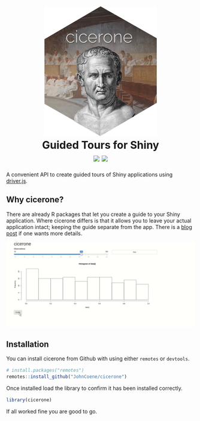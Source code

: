 <h1 id="logo-wrapper" align="center">
<img src="./docs/img/cicerone.png" id="logo" />
<br />
Guided Tours for Shiny
<br />
<img src="https://travis-ci.org/JohnCoene/cicerone.svg?branch=master" />
<img src="https://ci.appveyor.com/api/projects/status/xo90jxqbafb2ra3b?svg=true"/>
</h1>

A convenient API to create guided tours of Shiny applications using [driver.js](https://kamranahmed.info/driver.js/).

## Why cicerone?

There are already R packages that let you create a guide to your Shiny application. Where cicerone differs is that it allows you to leave your actual application intact; keeping the guide separate from the app. There is a [blog post](https://blog.john-coene.com/posts/2019-11-20-cicerone/) if one wants more details.

<img src="./docs/img/home-cicerone.gif" />

## Installation

You can install cicerone from Github with using either `remotes` or `devtools`.

```r
# install.packages("remotes")
remotes::install_github("JohnCoene/cicerone")
```

Once installed load the library to confirm it has been installed correctly.

```r
library(cicerone)
```

If all worked fine you are good to go.

